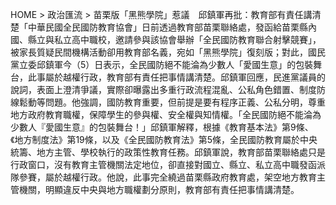HOME > 政治匯流 > 苗栗版「黑熊學院」惹議　邱鎮軍再批：教育部有責任講清楚「中華民國全民國防教育協會」日前透過教育部苗栗聯絡處，發函給苗栗縣內國、縣立與私立高中職校，邀請參與該協會舉辦「全民國防教育聯合射擊競賽」，被家長質疑民間機構活動卻用教育部名義，宛如「黑熊學院」復刻版；對此，國民黨立委邱鎮軍今（5）日表示，全民國防絕不能淪為少數人「愛國生意」的包裝舞台，此事屬於越權行政，教育部有責任把事情講清楚。邱鎮軍回應，民進黨議員的說詞，表面上澄清爭議，實際卻曝露出多重行政流程混亂、公私角色錯置、制度防線鬆動等問題。他強調，國防教育重要，但前提是要有程序正義、公私分明，尊重地方政府教育職權，保障學生的參與權、安全權與知情權。「全民國防絕不能淪為少數人『愛國生意』的包裝舞台！」邱鎮軍解釋，根據《教育基本法》第9條、《地方制度法》第19條，以及《全民國防教育法》第5條，全民國防教育屬於中央統籌、地方主管、學校執行的政策性教育任務。邱鎮軍說，教育部苗栗聯絡處只是行政窗口，沒有教育主管機關法定地位，卻直接對國立、縣立、私立高中職發函派隊參賽，屬於越權行政。他說，此事完全繞過苗栗縣政府教育處，架空地方教育主管機關，明顯違反中央與地方職權劃分原則，教育部有責任把事情講清楚。